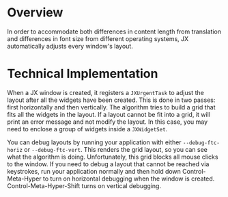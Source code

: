 Overview
========

In order to accommodate both differences in content length from translation
and differences in font size from different operating systems, JX
automatically adjusts every window's layout.

Technical Implementation
========================

When a JX window is created, it registers a `JXUrgentTask` to adjust the
layout after all the widgets have been created.  This is done in two
passes:  first horizontally and then vertically.  The algorithm tries to
build a grid that fits all the widgets in the layout.  If a layout cannot
be fit into a grid, it will print an error message and not modify the
layout.  In this case, you may need to enclose a group of widgets inside a
`JXWidgetSet`.

You can debug layouts by running your application with either
`--debug-ftc-horiz` or `--debug-ftc-vert`.  This renders the grid layout,
so you can see what the algorithm is doing.  Unfortunately, this grid
blocks all mouse clicks to the window.  If you need to debug a layout that
cannot be reached via keystrokes, run your application normally and then
hold down Control-Meta-Hyper to turn on horizontal debugging when the
window is created.  Control-Meta-Hyper-Shift turns on vertical debugging.
